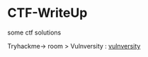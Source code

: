 # CTF-WriteUp
some ctf solutions

Tryhackme-> room > Vulnversity : [vulnversity](https://github.com/OgulcanKacarr/CTF-WriteUp/blob/main/Tryhackme-Vulnversity/typePdf.pdf)
